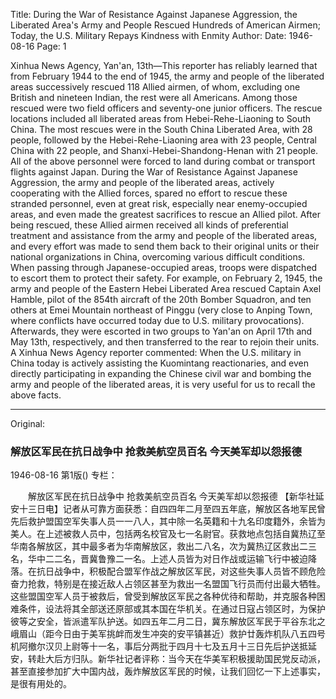 Title: During the War of Resistance Against Japanese Aggression, the Liberated Area's Army and People Rescued Hundreds of American Airmen; Today, the U.S. Military Repays Kindness with Enmity
Author:
Date: 1946-08-16
Page: 1

Xinhua News Agency, Yan'an, 13th—This reporter has reliably learned that from February 1944 to the end of 1945, the army and people of the liberated areas successively rescued 118 Allied airmen, of whom, excluding one British and nineteen Indian, the rest were all Americans. Among those rescued were two field officers and seventy-one junior officers. The rescue locations included all liberated areas from Hebei-Rehe-Liaoning to South China. The most rescues were in the South China Liberated Area, with 28 people, followed by the Hebei-Rehe-Liaoning area with 23 people, Central China with 22 people, and Shanxi-Hebei-Shandong-Henan with 21 people. All of the above personnel were forced to land during combat or transport flights against Japan. During the War of Resistance Against Japanese Aggression, the army and people of the liberated areas, actively cooperating with the Allied forces, spared no effort to rescue these stranded personnel, even at great risk, especially near enemy-occupied areas, and even made the greatest sacrifices to rescue an Allied pilot. After being rescued, these Allied airmen received all kinds of preferential treatment and assistance from the army and people of the liberated areas, and every effort was made to send them back to their original units or their national organizations in China, overcoming various difficult conditions. When passing through Japanese-occupied areas, troops were dispatched to escort them to protect their safety. For example, on February 2, 1945, the army and people of the Eastern Hebei Liberated Area rescued Captain Axel Hamble, pilot of the 854th aircraft of the 20th Bomber Squadron, and ten others at Emei Mountain northeast of Pinggu (very close to Anping Town, where conflicts have occurred today due to U.S. military provocations). Afterwards, they were escorted in two groups to Yan'an on April 17th and May 13th, respectively, and then transferred to the rear to rejoin their units. A Xinhua News Agency reporter commented: When the U.S. military in China today is actively assisting the Kuomintang reactionaries, and even directly participating in expanding the Chinese civil war and bombing the army and people of the liberated areas, it is very useful for us to recall the above facts.



<hr /> 

Original: 


### 解放区军民在抗日战争中  抢救美航空员百名  今天美军却以怨报德

1946-08-16
第1版()
专栏：

　　解放区军民在抗日战争中
    抢救美航空员百名
    今天美军却以怨报德
    【新华社延安十三日电】记者从可靠方面获悉：自四四年二月至四五年底，解放区各地军民曾先后救护盟国空军失事人员一一八人，其中除一名英籍和十九名印度籍外，余皆为美人。在上述被救人员中，包括两名校官及七一名尉官。获救地点包括自冀热辽至华南各解放区，其中最多者为华南解放区，救出二八名，次为冀热辽区救出二三名，华中二二名，晋冀鲁豫二一名。上述人员皆为对日作战或运输飞行中被迫降落。在抗日战争中，积极配合盟军作战之解放区军民，对这些失事人员皆不顾危险奋力抢救，特别是在接近敌人占领区甚至为救出一名盟国飞行员而付出最大牺牲。这些盟国空军人员于被救后，曾受到解放区军民之各种优待和帮助，并克服各种困难条件，设法将其全部送还原部或其本国在华机关。在通过日寇占领区时，为保护彼等之安全，皆派遣军队护送。如四五年二月二日，冀东解放区军民于平谷东北之峨眉山（距今日由于美军挑衅而发生冲突的安平镇甚近）救护廿轰炸机队八五四号机阿撤尔汉贝上尉等十一名，事后分两批于四月十七及五月十三日先后护送抵延安，转赴大后方归队。新华社记者评称：当今天在华美军积极援助国民党反动派，甚至直接参加扩大中国内战，轰炸解放区军民的时候，让我们回忆一下上述事实，是很有用处的。
